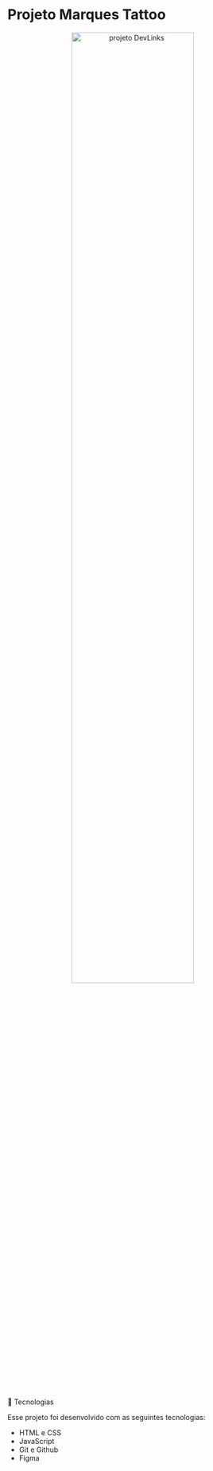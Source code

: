 <h1>Projeto Marques Tattoo</h1>
<p align="center">
  <img alt="projeto DevLinks" src="./CSS/Img/Cartão Tattoo.png" width="70%" align-items: left;>
</p>
🚀 Tecnologias

Esse projeto foi desenvolvido com as seguintes tecnologias:

- HTML e CSS
- JavaScript
- Git e Github
- Figma
